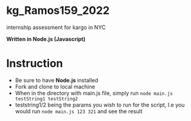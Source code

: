 # kg_Ramos159_2022
internship assessment for kargo in NYC

**Written in Node.js (Javascript)**

# Instruction
- Be sure to have **Node.js** installed
- Fork and clone to local machine
- When in the directory with main.js file, simply run `node main.js testString1 testString2`
- teststring1/2 being the params you wish to run for the script, I.e you would run `node main.js 123 321` and see the result
